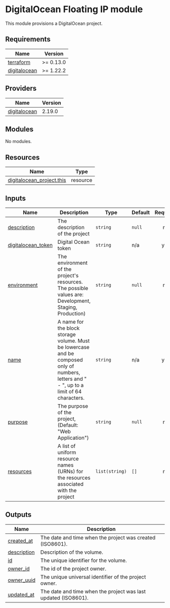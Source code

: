 # DigitalOcean Floating IP module

This module provisions a DigitalOcean project.

<!-- BEGINNING OF PRE-COMMIT-TERRAFORM DOCS HOOK -->
## Requirements

| Name | Version |
|------|---------|
| <a name="requirement_terraform"></a> [terraform](#requirement\_terraform) | >= 0.13.0 |
| <a name="requirement_digitalocean"></a> [digitalocean](#requirement\_digitalocean) | >= 1.22.2 |

## Providers

| Name | Version |
|------|---------|
| <a name="provider_digitalocean"></a> [digitalocean](#provider\_digitalocean) | 2.19.0 |

## Modules

No modules.

## Resources

| Name | Type |
|------|------|
| [digitalocean_project.this](https://registry.terraform.io/providers/digitalocean/digitalocean/latest/docs/resources/project) | resource |

## Inputs

| Name | Description | Type | Default | Required |
|------|-------------|------|---------|:--------:|
| <a name="input_description"></a> [description](#input\_description) | The description of the project | `string` | `null` | no |
| <a name="input_digitalocean_token"></a> [digitalocean\_token](#input\_digitalocean\_token) | Digital Ocean token | `string` | n/a | yes |
| <a name="input_environment"></a> [environment](#input\_environment) | The environment of the project's resources. The possible values are: Development, Staging, Production) | `string` | `null` | no |
| <a name="input_name"></a> [name](#input\_name) | A name for the block storage volume. Must be lowercase and be composed only of numbers, letters and " - ", up to a limit of 64 characters. | `string` | n/a | yes |
| <a name="input_purpose"></a> [purpose](#input\_purpose) | The purpose of the project, (Default: "Web Application") | `string` | `null` | no |
| <a name="input_resources"></a> [resources](#input\_resources) | A list of uniform resource names (URNs) for the resources associated with the project | `list(string)` | `[]` | no |

## Outputs

| Name | Description |
|------|-------------|
| <a name="output_created_at"></a> [created\_at](#output\_created\_at) | The date and time when the project was created (ISO8601). |
| <a name="output_description"></a> [description](#output\_description) | Description of the volume. |
| <a name="output_id"></a> [id](#output\_id) | The unique identifier for the volume. |
| <a name="output_owner_id"></a> [owner\_id](#output\_owner\_id) | The id of the project owner. |
| <a name="output_owner_uuid"></a> [owner\_uuid](#output\_owner\_uuid) | The unique universal identifier of the project owner. |
| <a name="output_updated_at"></a> [updated\_at](#output\_updated\_at) | The date and time when the project was last updated (ISO8601). |
<!-- END OF PRE-COMMIT-TERRAFORM DOCS HOOK -->